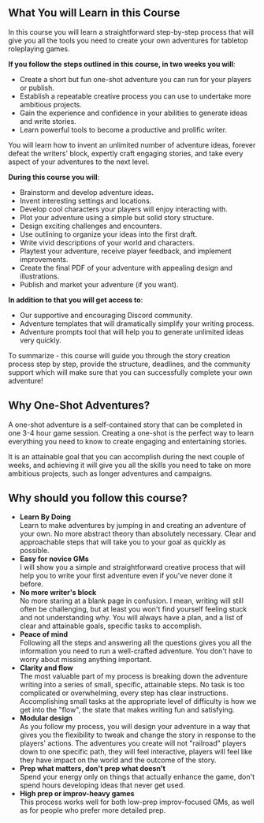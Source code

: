 ## What You will Learn in this Course
In this course you will learn a straightforward step-by-step process that will give you all the tools you need to create your own adventures for tabletop roleplaying games. 

<!--
At the end of this course you will have created a fun one-shot adventure you can run for your players or publish. You will also have an established creative process you can use to undertake more ambitious projects.

lt will gudie you from a blank page to having created a complete adventure you can run for your players or publish.

and dedicate a little bit of time to the writing process every day - then two weeks from now
If you follow the instructions,

 take the action steps outlined in the lessons,

-->

**If you follow the steps outlined in this course, in two weeks you will**:
- Create a short but fun one-shot adventure you can run for your players or publish.
- Establish a repeatable creative process you can use to undertake more ambitious projects.
- Gain the experience and confidence in your abilities to generate ideas and write stories.
- Learn powerful tools to become a productive and prolific writer.

You will learn how to invent an unlimited number of adventure ideas, forever defeat the writers' block, expertly craft engaging stories, and take every aspect of your adventures to the next level.

<!-- , skill,  creative writing  -->

**During this course you will**:
- Brainstorm and develop adventure ideas.
- Invent interesting settings and locations.
- Develop cool characters your players will enjoy interacting with.
- Plot your adventure using a simple but solid story structure.
- Design exciting challenges and encounters.
- Use outlining to organize your ideas into the first draft.
- Write vivid descriptions of your world and characters.
- Playtest your adventure, receive player feedback, and implement improvements.
- Create the final PDF of your adventure with appealing design and illustrations.
- Publish and market your adventure (if you want).

<!--
- Develop a Writing Process
Make writing an important part of your life with tools and systems that work for you.
- Outline and Mindmap
Organize your narrative and mindmap the potential threads of your story.
- Craft a Narrative
Write an engaging narrative, including how to create villains, NPCs, and settings.
- Edit and Revise
Edit and revise your work, receive feedback, and implement changes.
- Playtest
Playtest your module, gather feedback, and make data-driven improvements.
    
- Design and Layout
Design your document and cover, and prepare your adventure for publishing.

- Edit your story to implement the improvements from players and community feedback.
Playtest your module, gather feedback, and make data-driven improvements.
-->

**In addition to that you will get access to**:
- Our supportive and encouraging Discord community.
- Adventure templates that will dramatically simplify your writing process.
- Adventure prompts tool that will help you to generate unlimited ideas very quickly.

<!--
## And... the digital RPG Writer Workbook!
All participants will receive a free, interactive digital workbook to guide their writing, for use on desktop or mobile devices.
-->

To summarize - this course will guide you through the story creation process step by step, provide the structure, deadlines, and the community support which will make sure that you can successfully complete your own adventure!


## Why One-Shot Adventures?
A one-shot adventure is a self-contained story that can be completed in one 3-4 hour game session. Creating a one-shot is the perfect way to learn everything you need to know to create engaging and entertaining stories. 

It is an attainable goal that you can accomplish during the next couple of weeks, and achieving it will give you all the skills you need to take on more ambitious projects, such as longer adventures and campaigns.
<!--
## This Course Includes
- Step-by-step guide to creating adventures.
- Adventure Brainstorming and Adventure Writing Templates
- Access to private discord category.
-->
<!--
## What You will Not Learn in this Course
This course is about storytelling, not stat blocks and mechanics, so you will not find any system-specific instructions on how to create level-appropriate monsters or balance combat encounters. 

You can use this course with any system - DnD, Shadowrun, Fate, or anything else you enjoy playing.  You can use it to make adventures for players of any level. My goal is to help you to create fun and engaging stories. If you want to learn about the mechanics and plug in the numbers - follow the instructions in the rulebook for your preferred system.

I have also done my best to avoid wasting your time with self-help'y motivational speeches, random tangents, rants, and other fluff. I want to deliver all the most valuable and insightful information concisely, so that you could reach your goal as quickly as possible.
-->
<!--
## Prerequisites
This course not an introduction to roleplaying games, so you do need to have at least some familiarity with the basic concepts and know how to play.
 I will share all the most interesting and non-obvious insights I have learned on my journey, 
you do need to be familiar with the most basic concepts and understand how roleplaying games are played.
You don't need to have any experience with writing or storytelling, but you do need to have at least some familiarity with roleplaying games. You also need to be willing to d
-->

## Why should you follow this course?
- **Learn By Doing**  
Learn to make adventures by jumping in and creating an adventure of your own. No more abstract theory than absolutely necessary. Clear and approachable steps that will take you to your goal as quickly as possible.
- **Easy for novice GMs**  
I will show you a simple and straightforward creative process that will help you to write your first adventure even if you've never done it before.
- **No more writer's block**  
No more staring at a blank page in confusion. I mean, writing will still often be challenging, but at least you won't find yourself feeling stuck and not understanding why. You will always have a plan, and a list of clear and attainable goals, specific tasks to accomplish. 
- **Peace of mind**  
Following all the steps and answering all the questions gives you all the information you need to run a well-crafted adventure. You don't have to worry about missing anything important.
- **Clarity and flow**  
The most valuable part of my process is breaking down the adventure writing into a series of small, specific, attainable steps. No task is too complicated or overwhelming, every step has clear instructions. Accomplishing small tasks at the appropriate level of difficulty is how we get into the "flow", the state that makes writing fun and satisfying.
- **Modular design**  
As you follow my process, you will design your adventure in a way that gives you the flexibility to tweak and change the story in response to the players' actions. The adventures you create will not "railroad" players down to one specific path, they will feel interactive, players will feel like they have impact on the world and the outcome of the story. 
-  **Prep what matters, don't prep what doesn't**  
Spend your energy only on things that actually enhance the game, don't spend hours developing ideas that never get used.
- **High prep or improv-heavy games**  
This process works well for both low-prep improv-focused GMs, as well as for people who prefer more detailed prep. 

<!--

You start by creating the key information about your adventure, and improvise the core of the story in a few hours. You can expand  which you can build your improv on top of, and then you
-  You can use this process to improvise an adventure from scratch in a few hours, or you can use it to write a well researched and fleshed-out story over several days or weeks. It can be scaled according to how much time you have and how much do you like to prep or improvise (although I do recommend to keep thigns simple and avoid over-prepping).

-->


<!--

specific tasks, questions to answer, creative problems to solve
Once you solve them - you'll have a complete story.
- **Clear, attainable goals**. Always have a concrete, specific task to accomplish. This removes the confusion and ambiguity about what to do next, which is the main cause of the "writer's block".


-   Use it to write your own adventures, or organize your prep of the published modules.



- **Interesting ideas for experienced GMs**. If you are experienced, interesting enough for an experienced GM**.  which can place to get started with

- The main benefits - procedural, modular, SIMPLE. Great for a novice, grows as your skill grows. Based on the fundamentals of storytelling, game design, and improv. 

Don't prepare what you don't need to - you can use this method to create an adventure in two hours (and we have done that before),  you can brainstorm with a friend, or you can spend time writing something longer and detail.
-->
<!-- 
- Based on understanding of game design and story structure.


-->


<!-- 
## Who This Course Is For

## FAQ

## About the Author
Hi! I'm Lumen. I have spent the last year writing one-page adventures and learning everything I can about storytelling. Writing used to be very difficult, creativity doesn't come naturally to me, and I constantly struggled with the writers' block. But I have ended up designing a process that works really well for me and for other people, making all the steps straightforward and clear. Me and my friends have used this process to create and run a bunch of one-shot adventures, and they turned out to be really fun.

## 100% Satisfaction Guaranteed
The course comes with a **30-day money back guarantee**. If you don't like the content, you can simply ask for a refund.
-->